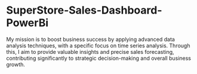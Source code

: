 # SuperStore-Sales-Dashboard-PowerBi
My mission is to boost business success by applying advanced data analysis techniques, with a specific focus on time series analysis. Through this, I aim to provide valuable insights and precise sales forecasting, contributing significantly to strategic decision-making and overall business growth.​
